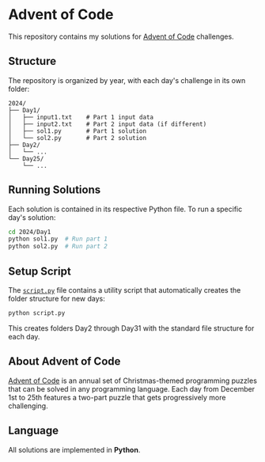 # Advent of Code

This repository contains my solutions for [Advent of Code](https://adventofcode.com/) challenges.

## Structure

The repository is organized by year, with each day's challenge in its own folder:

```
2024/
├── Day1/
│   ├── input1.txt    # Part 1 input data
│   ├── input2.txt    # Part 2 input data (if different)
│   ├── sol1.py       # Part 1 solution
│   └── sol2.py       # Part 2 solution
├── Day2/
│   └── ...
└── Day25/
    └── ...
```

## Running Solutions

Each solution is contained in its respective Python file. To run a specific day's solution:

```bash
cd 2024/Day1
python sol1.py  # Run part 1
python sol2.py  # Run part 2
```

## Setup Script

The [`script.py`](script.py) file contains a utility script that automatically creates the folder structure for new days:

```bash
python script.py
```

This creates folders Day2 through Day31 with the standard file structure for each day.

## About Advent of Code

[Advent of Code](https://adventofcode.com/) is an annual set of Christmas-themed programming puzzles that can be solved in any programming language. Each day from December 1st to 25th features a two-part puzzle that gets progressively more challenging.

## Language

All solutions are implemented in **Python**.